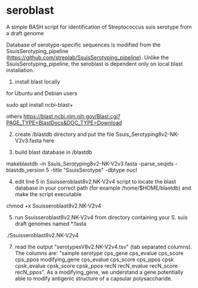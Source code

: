 # seroblast


A simple BASH script for identification of Streptococcus suis serotype from a draft genome

Database of serotype-specific sequences is modified from the SsuisSerotyping_pipeline (https://github.com/streplab/SsuisSerotyping_pipeline). Unlike the SsuisSerotyping_pipeline, the seroblast is dependent only on local blast installation.

1. install blast locally

for Ubuntu and Debian users

sudo apt install ncbi-blast+

others https://blast.ncbi.nlm.nih.gov/Blast.cgi?PAGE_TYPE=BlastDocs&DOC_TYPE=Download

2. create /blastdb directory and put the file Ssuis_Serotyping8v2-NK-V2v3.fasta here

3. build blast database in /blastdb

makeblastdb -in Ssuis_Serotyping8v2-NK-V2v3.fasta -parse_seqids -blastdb_version 5 -title "SsuisSerotype" -dbtype nucl

4. edit line 5 in Ssuisseroblast8v2.NK-V2v4 script to locate the blast database in your correct path (for example /home/$HOME/blastdb) and make the script executable

chmod +x Ssuisseroblast8v2.NK-V2v4

5. run Ssuisseroblast8v2.NK-V2v4 from directory containing your S. suis draft genomes named *.fasta
   
./Ssuisseroblast8v2.NK-V2v4

7. read the output "serotypesV8v2.NK-V2v4.tsv" (tab separated columns). The columns are: "sample	serotype	cps_gene	cps_evalue	cps_score	cps_ppos	modifying_gene	cps_evalue	cps_score	cps_ppos	cpsk	cpsk_evalue	cpsk_score	cpsk_ppos	recN	recN_evalue	recN_score	recN_ppos". As a modifying_gene, we understand a gene potentially able to modify antigenic structure of a capsular polysaccharide.
